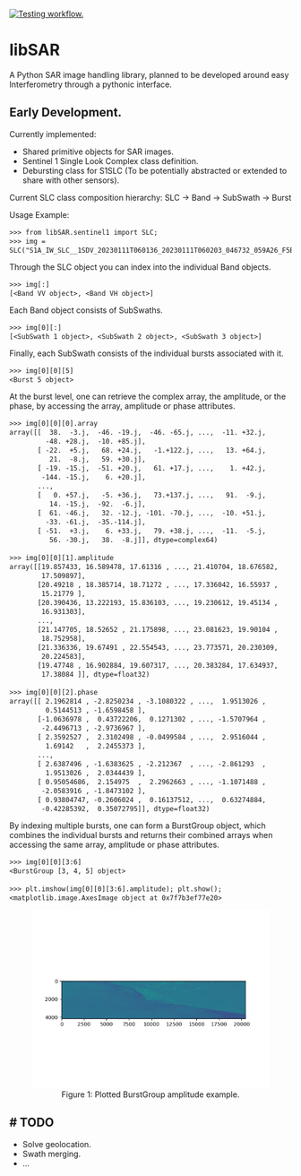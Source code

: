 [![Testing workflow.](https://github.com/JosefDoun/libSAR/actions/workflows/test.yml/badge.svg)](https://github.com/JosefDoun/libSAR/actions/workflows/test.yml)

# libSAR
A Python SAR image handling library, planned to be developed around easy Interferometry through a pythonic interface.

## __Early Development.__

Currently implemented:
- Shared primitive objects for SAR images.
- Sentinel 1 Single Look Complex class definition.
- Debursting class for S1SLC (To be potentially abstracted or extended to share with other sensors).


Current SLC class composition hierarchy:
  SLC -> Band -> SubSwath -> Burst


Usage Example:

```
>>> from libSAR.sentinel1 import SLC;
>>> img = SLC("S1A_IW_SLC__1SDV_20230111T060136_20230111T060203_046732_059A26_F5B0.SAFE");

```

Through the SLC object you can index into the individual Band objects.
```
>>> img[:]
[<Band VV object>, <Band VH object>]
```

Each Band object consists of SubSwaths.
```
>>> img[0][:]
[<SubSwath 1 object>, <SubSwath 2 object>, <SubSwath 3 object>]
```

Finally, each SubSwath consists of the individual bursts associated with it.
```
>>> img[0][0][5]
<Burst 5 object>
```

At the burst level, one can retrieve the complex array, the amplitude, or the phase, by accessing the array, amplitude or phase attributes.
```
>>> img[0][0][0].array
array([[  38.  -3.j,  -46. -19.j,  -46. -65.j, ...,  -11. +32.j,
         -48. +28.j,  -10. +85.j],
       [ -22.  +5.j,   68. +24.j,   -1.+122.j, ...,   13. +64.j,
          21.  -8.j,   59. +30.j],
       [ -19. -15.j,  -51. +20.j,   61. +17.j, ...,    1. +42.j,
        -144. -15.j,    6. +20.j],
       ...,
       [   0. +57.j,   -5. +36.j,   73.+137.j, ...,   91.  -9.j,
          14. -15.j,  -92.  -6.j],
       [  61. -46.j,   32. -12.j, -101. -70.j, ...,  -10. +51.j,
         -33. -61.j,  -35.-114.j],
       [ -51.  +3.j,    6. +33.j,   79. +38.j, ...,  -11.  -5.j,
          56. -30.j,   38.  -8.j]], dtype=complex64)

>>> img[0][0][1].amplitude
array([[19.857433, 16.589478, 17.61316 , ..., 21.410704, 18.676582,
        17.509897],
       [20.49218 , 18.385714, 18.71272 , ..., 17.336042, 16.55937 ,
        15.21779 ],
       [20.390436, 13.222193, 15.836103, ..., 19.230612, 19.45134 ,
        16.931303],
       ...,
       [21.147705, 18.52652 , 21.175898, ..., 23.081623, 19.90104 ,
        18.752958],
       [21.336336, 19.67491 , 22.554543, ..., 23.773571, 20.230309,
        20.224583],
       [19.47748 , 16.902884, 19.607317, ..., 20.383284, 17.634937,
        17.38084 ]], dtype=float32)

>>> img[0][0][2].phase
array([[ 2.1962814 , -2.8250234 , -3.1080322 , ...,  1.9513026 ,
         0.5144513 , -1.6598458 ],
       [-1.0636978 ,  0.43722206,  0.1271302 , ..., -1.5707964 ,
        -2.4496713 , -2.9736967 ],
       [ 2.3592527 ,  2.3102498 , -0.0499584 , ...,  2.9516044 ,
         1.69142   ,  2.2455373 ],
       ...,
       [ 2.6387496 , -1.6383625 , -2.212367  , ..., -2.861293  ,
         1.9513026 ,  2.0344439 ],
       [ 0.95054686,  2.154975  ,  2.2962663 , ..., -1.1071488 ,
        -2.0583916 , -1.8473102 ],
       [ 0.93804747, -0.2606024 ,  0.16137512, ...,  0.63274884,
        -0.42285392,  0.35072795]], dtype=float32)

```

By indexing multiple bursts, one can form a BurstGroup object, which combines the individual bursts and returns their combined arrays when accessing the same array, amplitude or phase attributes.

```
>>> img[0][0][3:6]
<BurstGroup [3, 4, 5] object>

>>> plt.imshow(img[0][0][3:6].amplitude); plt.show();
<matplotlib.image.AxesImage object at 0x7f7b3ef77e20>
```

<div align='center' width='33%'>
<figure>
 <img src='docs/Figure_1.png'>
 <figcaption>
 Figure 1: Plotted BurstGroup amplitude example.
 </figcaption>
</figure>
</div>



## # TODO
- Solve geolocation.
- Swath merging.
- ...

